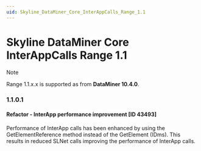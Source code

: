 ```yaml
---
uid: Skyline_DataMiner_Core_InterAppCalls_Range_1.1
---
```


# Skyline DataMiner Core InterAppCalls Range 1.1

> [!NOTE]
> Range 1.1.x.x is supported as from **DataMiner 10.4.0**.

### 1.1.0.1

#### Refactor - InterApp performance improvement [ID 43493]

Performance of InterApp calls has been enhanced by using the GetElementReference method instead of the GetElement (IDms).
This results in reduced SLNet calls improving the performance of InterApp calls.
